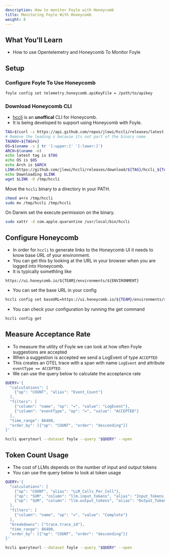 ```yaml
---
description: How to monitor Foyle with Honeycomb
title: Monitoring Foyle With Honeycomb
weight: 8
---
```


## What You'll Learn

* How to use Opentelemetry and Honeycomb To Monitor Foyle

## Setup

### Configure Foyle To Use Honeycomb

```sh
foyle config set telemetry.honeycomb.apiKeyFile = /path/to/apikey
```

### Download Honeycomb CLI

* [hccli](https://github.com/jlewi/hccli) is an **unoffical** CLI for Honeycomb.
* It is being developed to support using Honeycomb with Foyle.

```sh
TAG=$(curl -s https://api.github.com/repos/jlewi/hccli/releases/latest | jq -r '.tag_name')
# Remove the leading v because its not part of the binary name
TAGNOV=${TAG#v}
OS=$(uname -s | tr '[:upper:]' '[:lower:]')
ARCH=$(uname -m)
echo latest tag is $TAG
echo OS is $OS
echo Arch is $ARCH
LINK=https://github.com/jlewi/hccli/releases/download/${TAG}/hccli_${TAGNOV}_${OS}_${ARCH}
echo Downloading $LINK
wget $LINK -O /tmp/hccli
```

Move the `hccli` binary to a directory in your PATH.

```bash
chmod a+rx /tmp/hccli
sudo mv /tmp/hccli /tmp/hccli
```

On Darwin set the execute permission on the binary.

```bash
sudo xattr -d com.apple.quarantine /usr/local/bin/hccli
```

## Configure Honeycomb 

* In order for `hccli` to generate links to the Honeycomb UI it needs to know base URL of your environment.
* You can get this by looking at the URL in your browser when you are logged into Honeycomb.
* It is typically somethling like

```
https://ui.honeycomb.io/${TEAM}/environments/${ENVIRONMENT}
```

* You can set the base URL in your config

```bash
hccli config set baseURL=https://ui.honeycomb.io/${TEAM}/environments/${ENVIRONMENT}/
```

* You can check your configuration by running the get command

```bash
hccli config get
```

## Measure Acceptance Rate

* To measure the utility of Foyle we can look at how often Foyle suggestions are accepted
* When a suggestion is accepted we send a LogEvent of type `ACCEPTED`
* This creates an OTEL trace with a span with name `LogEvent` and attribute `eventType == ACCEPTED`
* We can use the query below to calculate the acceptance rate

```bash
QUERY='{
  "calculations": [
    {"op": "COUNT", "alias": "Event_Count"}
  ],
  "filters": [
    {"column": "name", "op": "=", "value": "LogEvent"},
    {"column": "eventType", "op": "=", "value": "ACCEPTED"}
  ],
  "time_range": 86400,
  "order_by": [{"op": "COUNT", "order": "descending"}]
}'

hccli querytourl --dataset foyle --query "$QUERY" --open
```

## Token Count Usage

* The cost of LLMs depends on the number of input and output tokens
* You can use the query below to look at token usage

```bash
QUERY='{
  "calculations": [
    {"op": "COUNT", "alias": "LLM_Calls_Per_Cell"},
    {"op": "SUM", "column": "llm.input_tokens", "alias": "Input_Tokens_Per_Cell"},
    {"op": "SUM", "column": "llm.output_tokens", "alias": "Output_Tokens_Per_Cell"}
  ],
  "filters": [
    {"column": "name", "op": "=", "value": "Complete"}
  ],
  "breakdowns": ["trace.trace_id"],
  "time_range": 86400,
  "order_by": [{"op": "COUNT", "order": "descending"}]
}'

hccli querytourl --dataset foyle --query "$QUERY" --open
```
